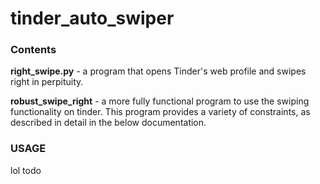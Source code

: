# tinder_auto_swiper


### Contents
**right_swipe.py** - a program that opens Tinder's web profile and swipes right in perpituity.


**robust_swipe_right** - a more fully functional program to use the swiping functionality on tinder. This program provides a variety of constraints, as described in detail in the below documentation.

### USAGE
 lol todo

